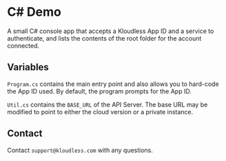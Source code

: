 # C# Demo

A small C# console app that accepts a Kloudless App ID and a service to
authenticate, and lists the contents of the root folder for the account
connected.

## Variables

`Program.cs` contains the main entry point and also allows you to
hard-code the App ID used. By default, the program prompts for the App
ID.

`Util.cs` contains the `BASE_URL` of the API Server. The base URL may
be modified to point to either the cloud version or a private instance.

## Contact

Contact `support@kloudless.com` with any questions.


